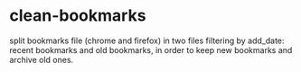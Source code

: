# clean-bookmarks
split bookmarks file (chrome and firefox) in two files filtering by add_date: recent bookmarks and old bookmarks, in order to keep new bookmarks and archive old ones.
